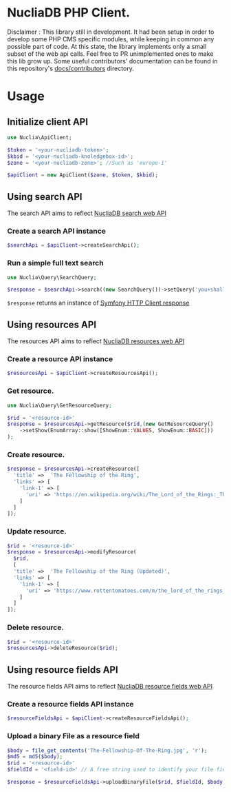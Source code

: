 # NucliaDB PHP Client.



Disclaimer : This library still in development. It had been setup in order to develop some PHP CMS specific modules,
while keeping in common any possible part of code. At this state, the library implements only a small subset of the
web api calls. Feel free to PR unimplemented ones to make this lib grow up. Some useful contributors' documentation can be found in this repository's [docs/contributors](docs/contributors) directory.

# Usage

## Initialize client API
```php
use Nuclia\ApiClient;

$token = '<your-nucliadb-token>';
$kbid = '<your-nucliadb-knoledgebox-id>';
$zone = '<your-nucliadb-zone>'; //Such as 'europe-1'

$apiClient = new ApiClient($zone, $token, $kbid);
```
## Using search API
The search API aims to reflect [NucliaDB search web API](https://docs.nuclia.dev/docs/api#tag/Search)
### Create a search API instance
```php
$searchApi = $apiClient->createSearchApi();
```
### Run a simple full text search
```php
use Nuclia\Query\SearchQuery;

$response = $searchApi->search((new SearchQuery())->setQuery('you+shall+not+pass'));
```
`$response` returns an instance of [Symfony HTTP Client response](https://symfony.com/doc/current/http_client.html#basic-usage)

## Using resources API
The resources API aims to reflect [NucliaDB resources web API](https://docs.nuclia.dev/docs/api#tag/Resources)
### Create a resource API instance
```php
$resourcesApi = $apiClient->createResourcesApi();
```
### Get resource.
```php
use Nuclia\Query\GetResourceQuery;

$rid = '<resource-id>'
$response = $resourcesApi->getResource($rid,(new GetResourceQuery()
    ->setShow(EnumArray::show([ShowEnum::VALUES, ShowEnum::BASIC]))
);
```
### Create resource.
```php
$response = $resourcesApi->createResource([
  'title' =>  'The Fellowship of the Ring',
  'links' => [
    'link-1' => [
      'uri' => 'https://en.wikipedia.org/wiki/The_Lord_of_the_Rings:_The_Fellowship_of_the_Ring'
    ]
  ]
]);
```
### Update resource.
```php
$rid = '<resource-id>'
$response = $resourcesApi->modifyResource(
  $rid,
  [
  'title' =>  'The Fellowship of the Ring (Updated)',
  'links' => [
    'link-1' => [
      'uri' => 'https://www.rottentomatoes.com/m/the_lord_of_the_rings_the_fellowship_of_the_ring'
    ]
  ]
]);
```
### Delete resource.
```php
$rid = '<resource-id>'
$resourcesApi->deleteResource($rid);
```

## Using resource fields API
The resource fields API aims to reflect [NucliaDB resource fields web API](https://docs.nuclia.dev/docs/api#tag/Resource-fields)
### Create a resource fields API instance
```php
$resourceFieldsApi = $apiClient->createResourceFieldsApi();
```
### Upload a binary File as a resource field
```php
$body = file_get_contents('The-Fellowship-Of-The-Ring.jpg', 'r');
$md5 = md5($body);
$rid = '<resource-id>'
$fieldId = '<field-id>' // A free string used to identify your file field in resource.

$response = $resourceFieldsApi->uploadBinaryFile($rid, $fieldId, $body, (new UploadBinaryFileHeaders())->setMd5($md5));
```

